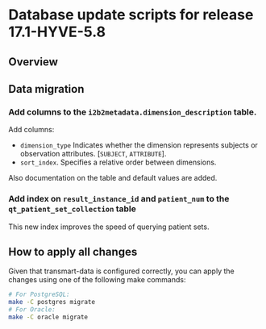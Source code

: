 Database update scripts for release 17.1-HYVE-5.8
========================================

Overview
--------

## Data migration

### Add columns to the `i2b2metadata.dimension_description` table.

Add columns:
- `dimension_type` Indicates whether the dimension represents subjects or observation attributes. [`SUBJECT`, `ATTRIBUTE`].
- `sort_index`. Specifies a relative order between dimensions.

Also documentation on the table and default values are added.

### Add index on `result_instance_id` and `patient_num` to the `qt_patient_set_collection` table

This new index improves the speed of querying patient sets.


## How to apply all changes

Given that transmart-data is configured correctly, you can apply the changes using one of the following make commands:

```bash
# For PostgreSQL:
make -C postgres migrate
# For Oracle:
make -C oracle migrate
```      
